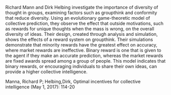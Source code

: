 Richard Mann and Dirk Helbing investigate the importance of diversity of thought in groups, examining factors such as groupthink and conformity that reduce diversity. Using an evolutionary game-theoretic model of collective prediction, they observe the effect that outside motivations, such as rewards for unique thoughts when the mass is wrong, on the overall diversity of ideas. Their design, created through analysis and simulation, shows the effects of a reward system on groupthink. Their simulations demonstrate that minority rewards have the greatest effect on accuracy, where market rewards are ineffective. Binary reward is one that is given to the agent if they make an accurate prediction, whereas the market rewards are fixed awards spread among a group of people. This model indicates that binary rewards, or encouraging individuals to share their own ideas, can provide a higher collective intelligence.

Manna, Richard P; Helbing,Dirk, Optimal incentives for collective intelligence (May 1, 2017): 114-20
